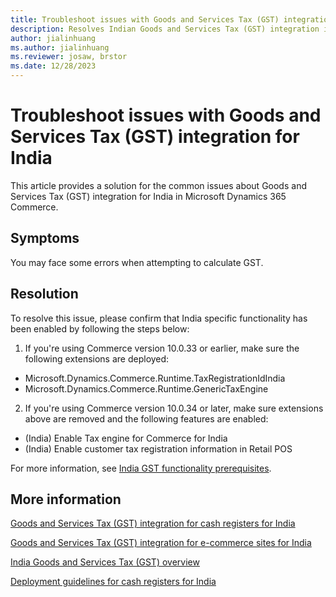 ```yaml
---
title: Troubleshoot issues with Goods and Services Tax (GST) integration for India
description: Resolves Indian Goods and Services Tax (GST) integration issues in Microsoft Dynamics 365 Commerce.
author: jialinhuang
ms.author: jialinhuang
ms.reviewer: josaw, brstor
ms.date: 12/28/2023
---
```


# Troubleshoot issues with Goods and Services Tax (GST) integration for India

This article provides a solution for the common issues about Goods and Services Tax (GST) integration for India in Microsoft Dynamics 365 Commerce.

## Symptoms

You may face some errors when attempting to calculate GST.

## Resolution

To resolve this issue, please confirm that India specific functionality has been enabled by following the steps below:

1. If you're using Commerce version 10.0.33 or earlier, make sure the following extensions are deployed:

- Microsoft.Dynamics.Commerce.Runtime.TaxRegistrationIdIndia
- Microsoft.Dynamics.Commerce.Runtime.GenericTaxEngine

2. If you're using Commerce version 10.0.34 or later, make sure extensions above are removed and the following features are enabled:

- (India) Enable Tax engine for Commerce for India
- (India) Enable customer tax registration information in Retail POS

For more information, see [India GST functionality prerequisites](/dynamics365/commerce/localizations/india/apac-ind-cash-registers#prerequisites).

## More information

[Goods and Services Tax (GST) integration for cash registers for India](/dynamics365/commerce/localizations/india/apac-ind-cash-registers)

[Goods and Services Tax (GST) integration for e-commerce sites for India](/dynamics365/commerce/localizations/india/apac-ind-e-commerce#configure-gst-for-e-commerce)

[India Goods and Services Tax (GST) overview](https://learn.microsoft.com/dynamics365/finance/localizations/india/apac-ind-gst)

[Deployment guidelines for cash registers for India](https://learn.microsoft.com/dynamics365/commerce/localizations/india/apac-ind-loc-deployment-guidelines)
